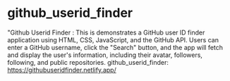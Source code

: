 # github_userid_finder
"Github Userid Finder : This is demonstrates a  GitHub user ID finder application using HTML, CSS, JavaScript, and the GitHub API. Users can enter a GitHub username, click the "Search" button, and the app will fetch and display the user's information, including their avatar, followers, following, and public repositories.
github_userid_finder: https://githubuseridfinder.netlify.app/
